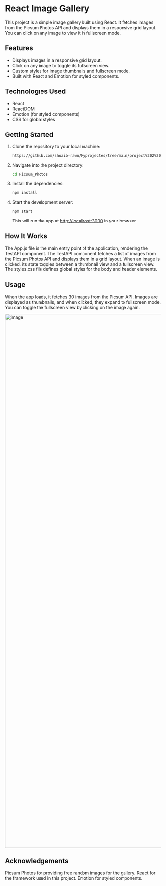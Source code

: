 # React Image Gallery

This project is a simple image gallery built using React. It fetches images from the Picsum Photos API and displays them in a responsive grid layout. You can click on any image to view it in fullscreen mode.

## Features
- Displays images in a responsive grid layout.
- Click on any image to toggle its fullscreen view.
- Custom styles for image thumbnails and fullscreen mode.
- Built with React and Emotion for styled components.

## Technologies Used
- React
- ReactDOM
- Emotion (for styled components)
- CSS for global styles

## Getting Started
1. Clone the repository to your local machine:
    ```bash
    https://github.com/shoaib-rawn/Myprojectes/tree/main/project%202%20(js_react)/FLICKER%20GALLERY%20APP
    ```

2. Navigate into the project directory:
    ```bash
    cd Picsum_Photos
    ```

3. Install the dependencies:
    ```bash
    npm install
    ```

4. Start the development server:
    ```bash
    npm start
    ```
    This will run the app at [http://localhost:3000](http://localhost:3000) in your browser.

## How It Works
The App.js file is the main entry point of the application, rendering the TestAPI component.
The TestAPI component fetches a list of images from the Picsum Photos API and displays them in a grid layout.
When an image is clicked, its state toggles between a thumbnail view and a fullscreen view.
The styles.css file defines global styles for the body and header elements.

## Usage
When the app loads, it fetches 30 images from the Picsum API.
Images are displayed as thumbnails, and when clicked, they expand to fullscreen mode.
You can toggle the fullscreen view by clicking on the image again.

<img width="1728" alt="image" src="https://github.com/user-attachments/assets/6e1c704c-0596-4b9c-a452-585303038c28" />


## Acknowledgements
Picsum Photos for providing free random images for the gallery.
React for the framework used in this project.
Emotion for styled components.
